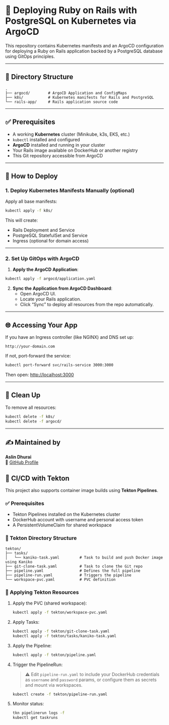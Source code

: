 # 🚀 Deploying Ruby on Rails with PostgreSQL on Kubernetes via ArgoCD

This repository contains Kubernetes manifests and an ArgoCD configuration for deploying a Ruby on Rails application backed by a PostgreSQL database using GitOps principles.

---

## 📁 Directory Structure

```
.
├── argocd/        # ArgoCD Application and ConfigMaps
├── k8s/           # Kubernetes manifests for Rails and PostgreSQL
└── rails-app/     # Rails application source code
```

---

## ✅ Prerequisites

- A working **Kubernetes** cluster (Minikube, k3s, EKS, etc.)
- `kubectl` installed and configured
- **ArgoCD** installed and running in your cluster
- Your Rails image available on DockerHub or another registry
- This Git repository accessible from ArgoCD

---

## 🚀 How to Deploy

### 1. Deploy Kubernetes Manifests Manually (optional)

Apply all base manifests:

```bash
kubectl apply -f k8s/
```

This will create:
- Rails Deployment and Service
- PostgreSQL StatefulSet and Service
- Ingress (optional for domain access)

---

### 2. Set Up GitOps with ArgoCD

1. **Apply the ArgoCD Application**:

```bash
kubectl apply -f argocd/application.yaml
```

2. **Sync the Application from ArgoCD Dashboard**:
   - Open ArgoCD UI.
   - Locate your Rails application.
   - Click “Sync” to deploy all resources from the repo automatically.

---

## 🌐 Accessing Your App

If you have an Ingress controller (like NGINX) and DNS set up:

```
http://your-domain.com
```

If not, port-forward the service:

```bash
kubectl port-forward svc/rails-service 3000:3000
```

Then open: [http://localhost:3000](http://localhost:3000)

---

## 🧹 Clean Up

To remove all resources:

```bash
kubectl delete -f k8s/
kubectl delete -f argocd/
```

---

## ✍️ Maintained by

**Aslin Dhurai**  
📌 [GitHub Profile](https://github.com/AslinDhurai)

## 🔧 CI/CD with Tekton

This project also supports container image builds using **Tekton Pipelines**.

### ✅ Prerequisites

- Tekton Pipelines installed on the Kubernetes cluster
- DockerHub account with username and personal access token
- A PersistentVolumeClaim for shared workspace

### 📁 Tekton Directory Structure

```
tekton/
├── tasks/
│   └── kaniko-task.yaml         # Task to build and push Docker image using Kaniko
├── git-clone-task.yaml          # Task to clone the Git repo
├── pipeline.yaml                # Defines the full pipeline
├── pipeline-run.yaml            # Triggers the pipeline
└── workspace-pvc.yaml           # PVC definition
```

### 🚀 Applying Tekton Resources

1. Apply the PVC (shared workspace):
   ```bash
   kubectl apply -f tekton/workspace-pvc.yaml
   ```

2. Apply Tasks:
   ```bash
   kubectl apply -f tekton/git-clone-task.yaml
   kubectl apply -f tekton/tasks/kaniko-task.yaml
   ```

3. Apply the Pipeline:
   ```bash
   kubectl apply -f tekton/pipeline.yaml
   ```

4. Trigger the PipelineRun:
   > ⚠️ Edit `pipeline-run.yaml` to include your DockerHub credentials as `username` and `password` params, or configure them as secrets and mount via workspaces.
   ```bash
   kubectl create -f tekton/pipeline-run.yaml
   ```

5. Monitor status:
   ```bash
   tkn pipelinerun logs -f
   kubectl get taskruns
   ```

